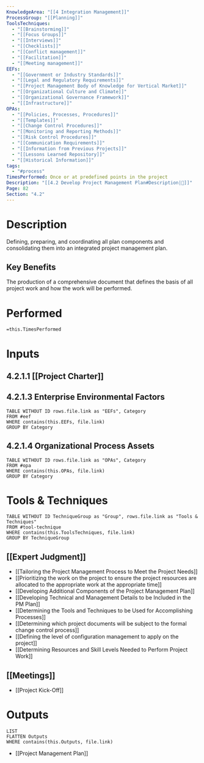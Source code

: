 ```yaml
---
KnowledgeArea: "[[4 Integration Management]]"
ProcessGroup: "[[Planning]]"
ToolsTechniques:
  - "[[Brainstorming]]"
  - "[[Focus Groups]]"
  - "[[Interviews]]"
  - "[[Checklists]]"
  - "[[Conflict management]]"
  - "[[Facilitation]]"
  - "[[Meeting management]]"
EEFs:
  - "[[Government or Industry Standards]]"
  - "[[Legal and Regulatory Requirements]]"
  - "[[Project Management Body of Knowledge for Vertical Market]]"
  - "[[Organizational Culture and Climate]]"
  - "[[Organizational Governance Framework]]"
  - "[[Infrastructure]]"
OPAs:
  - "[[Policies, Processes, Procedures]]"
  - "[[Templates]]"
  - "[[Change Control Procedures]]"
  - "[[Monitoring and Reporting Methods]]"
  - "[[Risk Control Procedures]]"
  - "[[Communication Requirements]]"
  - "[[Information from Previous Projects]]"
  - "[[Lessons Learned Repository]]"
  - "[[Historical Information]]"
tags:
  - "#process"
TimesPerformed: Once or at predefined points in the project
Description: "[[4.2 Develop Project Management Plan#Description|📝]]"
Page: 82
Section: "4.2"
---
```

# Description
Defining, preparing, and coordinating all plan components and consolidating them into an integrated project management plan.
## Key Benefits
The production of a comprehensive document that defines the basis of all project work and how the work will be performed.
# Performed
`=this.TimesPerformed`
# Inputs
## 4.2.1.1 [[Project Charter]]
## 4.2.1.3 Enterprise Environmental Factors
```dataview
TABLE WITHOUT ID rows.file.link as "EEFs", Category
FROM #eef
WHERE contains(this.EEFs, file.link)
GROUP BY Category
```
## 4.2.1.4 Organizational Process Assets
```dataview
TABLE WITHOUT ID rows.file.link as "OPAs", Category
FROM #opa
WHERE contains(this.OPAs, file.link)
GROUP BY Category
```
# Tools & Techniques
```dataview
TABLE WITHOUT ID TechniqueGroup as "Group", rows.file.link as "Tools & Techniques"
FROM #tool-technique
WHERE contains(this.ToolsTechniques, file.link)
GROUP BY TechniqueGroup
```
## [[Expert Judgment]]
- [[Tailoring the Project Management Process to Meet the Project Needs]]
- [[Prioritizing the work on the project to ensure the project resources are allocated to the appropriate work at the appropriate time]]
- [[Developing Additional Components of the Project Management Plan]]
- [[Developing Technical and Management Details to be Included in the PM Plan]]
- [[Determining the Tools and Techniques to be Used for Accomplishing Processes]]
- [[Determining which project documents will be subject to the formal change control process]]
- [[Defining the level of configuration management to apply on the project]]
- [[Determining Resources and Skill Levels Needed to Perform Project Work]]
## [[Meetings]]
- [[Project Kick-Off]]
# Outputs
```dataview
LIST
FLATTEN Outputs
WHERE contains(this.Outputs, file.link)
```
- [[Project Management Plan]]